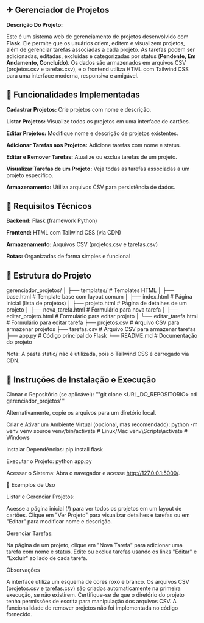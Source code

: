 ## ✈ Gerenciador de Projetos

**Descrição Do Projeto:**

Este é um sistema web de gerenciamento de projetos desenvolvido com **Flask**. Ele permite que os usuários criem, editem e visualizem projetos, além de gerenciar tarefas associadas a cada projeto. As tarefas podem ser adicionadas, editadas, excluídas e categorizadas por status (**Pendente, Em Andamento, Concluído**). Os dados são armazenados em arquivos CSV (projetos.csv e tarefas.csv), e o frontend utiliza HTML com Tailwind CSS para uma interface moderna, responsiva e amigável.

## 🛴 Funcionalidades Implementadas

**Cadastrar Projetos:** Crie projetos com nome e descrição.

**Listar Projetos:** Visualize todos os projetos em uma interface de cartões.

**Editar Projetos:** Modifique nome e descrição de projetos existentes.

**Adicionar Tarefas aos Projetos:** Adicione tarefas com nome e status.

**Editar e Remover Tarefas:** Atualize ou exclua tarefas de um projeto.

**Visualizar Tarefas de um Projeto:** Veja todas as tarefas associadas a um projeto específico.

**Armazenamento:** Utiliza arquivos CSV para persistência de dados.


## 🚤 Requisitos Técnicos

**Backend:** Flask (framework Python)

**Frontend:** HTML com Tailwind CSS (via CDN)

**Armazenamento:** Arquivos CSV (projetos.csv e tarefas.csv)

**Rotas:** Organizadas de forma simples e funcional

## 🚗 Estrutura do Projeto
gerenciador_projetos/
│
├── templates/              # Templates HTML
│   ├── base.html           # Template base com layout comum
│   ├── index.html          # Página inicial (lista de projetos)
│   ├── projeto.html        # Página de detalhes de um projeto
│   ├── nova_tarefa.html    # Formulário para nova tarefa
│   ├── editar_projeto.html # Formulário para editar projeto
│   └── editar_tarefa.html  # Formulário para editar tarefa
├── projetos.csv            # Arquivo CSV para armazenar projetos
├── tarefas.csv             # Arquivo CSV para armazenar tarefas
├── app.py                  # Código principal do Flask
└── README.md               # Documentação do projeto

Nota: A pasta static/ não é utilizada, pois o Tailwind CSS é carregado via CDN.

## 🚅 Instruções de Instalação e Execução

Clonar o Repositório (se aplicável):
'''git clone <URL_DO_REPOSITORIO>
cd gerenciador_projetos'''

Alternativamente, copie os arquivos para um diretório local.

Criar e Ativar um Ambiente Virtual (opcional, mas recomendado):
python -m venv venv
source venv/bin/activate  # Linux/Mac
venv\Scripts\activate     # Windows


Instalar Dependências:
pip install flask


Executar o Projeto:
python app.py


Acessar o Sistema:
Abra o navegador e acesse http://127.0.0.1:5000/.


🚒 Exemplos de Uso

Listar e Gerenciar Projetos:

Acesse a página inicial (/) para ver todos os projetos em um layout de cartões.
Clique em "Ver Projeto" para visualizar detalhes e tarefas ou em "Editar" para modificar nome e descrição.


Gerenciar Tarefas:

Na página de um projeto, clique em "Nova Tarefa" para adicionar uma tarefa com nome e status.
Edite ou exclua tarefas usando os links "Editar" e "Excluir" ao lado de cada tarefa.



Observações

A interface utiliza um esquema de cores roxo e branco.
Os arquivos CSV (projetos.csv e tarefas.csv) são criados automaticamente na primeira execução, se não existirem.
Certifique-se de que o diretório do projeto tenha permissões de escrita para manipulação dos arquivos CSV.
A funcionalidade de remover projetos não foi implementada no código fornecido.

